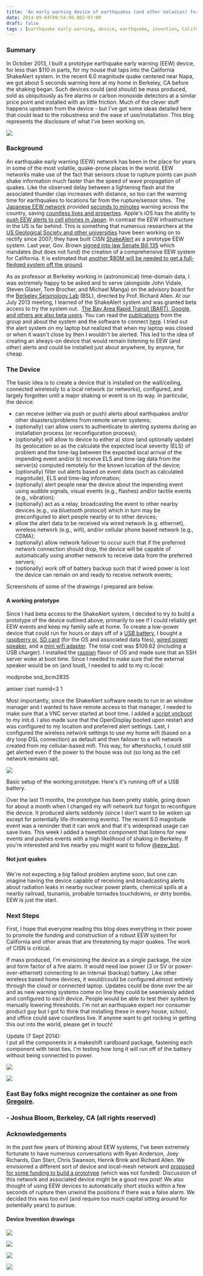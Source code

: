 ```yaml
---
title: 'An early warning device of earthquakes (and other maladies) for everyone'
date: 2014-09-04T00:54:00.002-07:00
draft: false
tags : [earthquake early warning, device, earthquake, invention, California, raspberry pi]
---
```


  

### Summary

In October 2013, I built a prototype earthquake early warning (EEW) device, for less than $110 in parts, for my house that taps into the California ShakeAlert system. In the recent 6.0 magnitude quake centered near Napa, we got about 5 seconds warning here at my home in Berkeley, CA before the shaking began. Such devices could (and _should_) be mass produced, sold as ubiquitously as fire alarms or carbon monoxide detectors at a similar price point and installed with as little friction. Much of the clever stuff happens upstream from the device - but I've got some ideas detailed here that could lead to the robustness and the ease of use/installation. This blog represents the disclosure of what I've been working on.

[![](http://icons.iconarchive.com/icons/position-relative/social-2/24/hackernews-icon.png)](http://news.ycombinator.com/submit)

### Background

An earthquake early warning (EEW) network has been in the place for years in some of the most volatile, quake-prone places in the world. EEW networks make use of the fact that sensors close to rupture points can push shake information much faster than the speed of wave propagation of quakes. Like the observed delay between a lightening flash and the associated thunder clap increases with distance, so too can the warning time for earthquakes to locations far from the rupture/sensor sites.  The [Japanese EEW network](http://www.jma.go.jp/jma/en/Activities/eew1.html) provided [seconds to minutes](http://en.wikipedia.org/wiki/2011_T%C5%8Dhoku_earthquake_and_tsunami#cite_note-46) warning across the country, saving [countless lives and properties](http://www.jma.go.jp/jma/en/Activities/eew2.html). Apple's iOS has the ability to [push EEW alerts to cell phones in Japan](http://support.apple.com/kb/ht5006). In contrast the EEW infrastructure in the US is far behind. This is something that numerous researchers at the [US Geological Society and other universities](http://www.cisn.org/eew/) have been working on to rectify since  2007; they have built CISN [ShakeAlert](http://www.shakealert.org/faq/) as a prototype EEW system. Last year, Gov. Brown [signed into law Senate Bill 135](http://sd20.senate.ca.gov/news/2013-09-24-governor-jerry-brown-signs-sen-padilla-s-bill-create-california-earthquake-early-war) which mandates (but does not fund) the creation of a comprehensive EEW system for California. It is estimated that [another $80M will be needed to get a full-fledged system off the ground](http://www.shakealert.org/faq/).

  

As as professor at Berkeley working in (astronomical) time-domain data, I was extremely happy to be asked and to serve (alongside John Vidale, Steven Glaser, Tom Brocher, and Michael Manga) on the advisory board for the [Berkeley Seismology Lab](http://seismo.berkeley.edu/) (BSL), directed by Prof. Richard Allen. At our July 2013 meeting, I learned of the ShakeAlert system and was granted beta access to try the system out.  [The Bay Area Rapid Transit (BART), Google, and others are also beta users](http://www.eew.caltech.edu/research/). You can read the [publications](http://www.eew.caltech.edu/publications/index.html#shakealert) from the group and about the system and the software to connect [here](http://www.eew.caltech.edu/docs/UserDisplay_OperationsGuide_V2.3.pdf). I tried out the alert system on my laptop but realized that when my laptop was closed or when it wasn't close by then I wouldn't be alerted. This led to the idea of creating an always-on device that would remain listening to EEW (and other) alerts and could be installed just about anywhere, by anyone, for cheap.

### The Device

The basic idea is to create a device that is installed on the wall/ceiling, connected wirelessly to a local network (or networks), configured, and largely forgotten until a major shaking or event is on its way. In particular, the device:

*   can receive (either via push or push) alerts about earthquakes and/or other disasters/problems from remote server systems;
*   (optionally) can allow users to authenticate to alerting systems during an installation process (or reconfiguration process);
*   (optionally) will allow to device to either a) store (and optionally update) its geolocation so as the calculate the expected local severity (ELS) of problem and the time-lag between the expected local arrival of the impending event and/or b) receive ELS and time-lag data from the server(s) computed remotely for the known location of the device;
*   (optionally) filter out alerts based on event data (such as calculated magnitude), ELS and time-lag information;
*   (optionally) alert people near the device about the impending event using audible signals, visual events (e.g., flashes) and/or tactile events (e.g., vibration);
*   (optionally) act as a relay, broadcasting the event to other nearby devices (e.g., via bluetooth protocol) which in turn may be preconfigured to alert people nearby or to other devices;
*   allow the alert data to be received via wired network (e.g. ethernet), wireless network (e.g., wifi), and/or cellular phone based network (e.g., CDMA);
*   (optionally) allow network failover to occur such that if the preferred network connection should drop, the device will be capable of automatically using another network to receive data from the preferred servers;
*   (optionally) work off of battery backup such that if wired power is lost the device can remain on and ready to receive network events;

Screenshots of some of the drawings I prepared are below.  

#### A working prototype

Since I had beta access to the ShakeAlert system, I decided to try to build a prototype of the device outlined above, primarily to see if I could reliably get EEW events and keep my family safe at home. To create a low-power device that could run for hours or days off of a [USB battery](http://www.amazon.com/gp/product/B007WOKBRY/ref=ox_ya_os_product_refresh_T1), I bought a [raspberry pi](http://www.amazon.com/gp/product/B009SQQF9C/ref=oh_details_o00_s00_i07?ie=UTF8&psc=1), [SD card](http://www.amazon.com/gp/product/B00B7ID99I/ref=oh_details_o00_s00_i04?ie=UTF8&psc=1) (for the OS and associated data files), [wired power speaker](http://www.amazon.com/gp/product/B0082E9K7U/ref=oh_details_o00_s00_i05?ie=UTF8&psc=1), and a [mini wifi adapter](http://www.amazon.com/gp/product/B003MTTJOY/ref=oh_details_o00_s00_i03?ie=UTF8&psc=1). The total cost was $109.62 (including a USB charger). I installed the [raspian](http://www.raspbian.org/) flavor of OS and made sure that an SSH server woke at boot time. Since I needed to make sure that the external speaker would be on (and loud), I needed to add to my rc.local:

  

  

modprobe snd\_bcm2835

amixer cset numid=3 1

  

Most importantly, since the ShakeAlert software needs to run in an window manager and I wanted to have remote access to that manager, I needed to make sure that a VNC server started at boot time. I added a [script vncboot](https://drive.google.com/file/d/0BzkoULEX2bniWTVQNVJrU250eG8/edit?usp=sharing) to my init.d. I also made sure that the OpenDisplay booted upon restart and was configured to my location and preferred alert settings. Last, I configured the wireless network settings to use my home wifi (based on a dry loop DSL connection) as default and then failover to a wifi network created from my cellular-based mifi. This way, for aftershocks, I could still get alerted even if the power to the house was out (so long as the cell network remains up).

[![](http://4.bp.blogspot.com/-9lkbE_BqT_o/VAfyT9dfNQI/AAAAAAAAEO0/A5Aup-vmesA/s400/eew.png)](http://4.bp.blogspot.com/-9lkbE_BqT_o/VAfyT9dfNQI/AAAAAAAAEO0/A5Aup-vmesA/s1600/eew.png)

Basic setup of the working prototype. Here's it's running off of a USB battery.

Over the last 11 months, the prototype has been pretty stable, going down for about a month when I changed my wifi network but forgot to reconfigure the device. It produced alerts seldomly (since I don't want to be woken up except for potentially life-threatening events). The recent 6.0 magnitude event was a reminder that it can work and that it's widespread usage can save lives. This week I added a tweetbot component that listens for new events and pushes events with a high likelihood of shaking in Berkeley. If you're interested and live nearby you might want to follow [@eew\_bot](https://twitter.com/eew_bot).  
  

#### Not just quakes

### 

We're not expecting a big fallout problem anytime soon, but one can imagine having the device capable of receiving and broadcasting alerts about radiation leaks in nearby nuclear power plants, chemical spills at a nearby railroad, tsunamis, probable tornados touchdowns, or dirty bombs. EEW is just the start.

### Next Steps

First, I hope that everyone reading this blog does everything in their power to promote the funding and construction of a robust EEW system for California and other areas that are threatening by major quakes. The work of CISN is critical.  
  
If mass produced, I'm envisioning the device as a single package, the size and form factor of a fire alarm. It would need low power (3 or 5V or power-over-ethernet) connecting to an internal (backup) battery. Like other wireless based home devices, it would/could be configured almost entirely through the cloud or connected laptop. Updates could be done over the air and as new warning systems come on line they could be seamlessly added and configured to each device. People would be able to test their system by manually lowering thresholds. I'm not an earthquake expert nor consumer product guy but I got to think that installing these in every house, school, and office could save countless live. If anyone want to get rocking in getting this out into the world, please get in touch!  
  
Update (7 Sept 2014):  
I put all the components in a makeshift cardboard package, fastening each component with twist ties. I'm testing how long it will run off of the battery without being connected to power.  

[![](http://1.bp.blogspot.com/-gzif5dRMQvI/VA00SUd3QAI/AAAAAAAAEQ0/BOtqf8jCVho/s1600/IMG_1777.png)](http://1.bp.blogspot.com/-gzif5dRMQvI/VA00SUd3QAI/AAAAAAAAEQ0/BOtqf8jCVho/s1600/IMG_1777.png)

  
  

[![](http://4.bp.blogspot.com/-DXB02Qj06TU/VA00VN8MODI/AAAAAAAAEQ8/zAn2n3EcY9s/s1600/IMG_1778.png)](http://4.bp.blogspot.com/-DXB02Qj06TU/VA00VN8MODI/AAAAAAAAEQ8/zAn2n3EcY9s/s1600/IMG_1778.png)

### East Bay folks might recognize the container as one from [Gregoire](http://gregoirerestaurant.com/About).

###   

### \- Joshua Bloom, Berkeley, CA (all rights reserved)

### Acknowledgements

In the past few years of thinking about EEW systems, I've been extremely fortunate to have numerous conversations with Ryan Anderson, Joey Richards, Dan Starr, Chris Swanson, Henrik Brink and Richard Allen. We envisioned a different sort of device and local-mesh network and [proposed for some funding to build a prototype](https://drive.google.com/file/d/0BzkoULEX2bniWTVQNVJrU250eG8/edit?usp=sharing) (which was not funded). Discussion of this network and associated device might be a good new post! We also thought of using EEW devices to automatically short stocks within a few seconds of rupture then unwind the positions if there was a false alarm. We decided this was too evil (and require too much capital sitting around for potentially years) to pursue.

#### Device Invention drawings

[![](http://4.bp.blogspot.com/-CxhaseRnsQo/VAgZBu-Y4oI/AAAAAAAAEPE/-fjmGYAWsCM/s1600/eew-device-invention-sm.jpg)](http://4.bp.blogspot.com/-CxhaseRnsQo/VAgZBu-Y4oI/AAAAAAAAEPE/-fjmGYAWsCM/s1600/eew-device-invention-sm.jpg)

[![](http://1.bp.blogspot.com/-Tqj3VGcUr4w/VAgZhqCckDI/AAAAAAAAEPM/HybDLu3cs-I/s1600/eew-device-invention-sm2.jpg)](http://1.bp.blogspot.com/-Tqj3VGcUr4w/VAgZhqCckDI/AAAAAAAAEPM/HybDLu3cs-I/s1600/eew-device-invention-sm2.jpg)

  

[![](http://1.bp.blogspot.com/-1DPhAuk0CSg/VAgZiOoubpI/AAAAAAAAEPQ/JZYNoe1pxzI/s1600/eew-device-invention-sm3.jpg)](http://1.bp.blogspot.com/-1DPhAuk0CSg/VAgZiOoubpI/AAAAAAAAEPQ/JZYNoe1pxzI/s1600/eew-device-invention-sm3.jpg)

  

[![](http://3.bp.blogspot.com/-mR7CK_hc6Yo/VAgZidLTeCI/AAAAAAAAEPU/1YswY4TeoFs/s1600/eew-device-invention-sm4.jpg)](http://3.bp.blogspot.com/-mR7CK_hc6Yo/VAgZidLTeCI/AAAAAAAAEPU/1YswY4TeoFs/s1600/eew-device-invention-sm4.jpg)